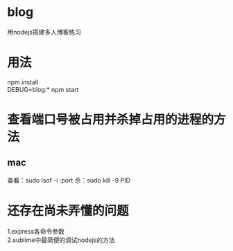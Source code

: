 # blog
用nodejs搭建多人博客练习

# 用法
  npm install  
  DEBUG=blog:* npm start  

# 查看端口号被占用并杀掉占用的进程的方法

## mac
  查看：sudo lsof -i :port
  杀：sudo kill -9 PID

# 还存在尚未弄懂的问题  
1.express各命令参数  
2.sublime中最简便的调试nodejs的方法
